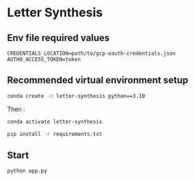 # Letter Synthesis

## Env file required values

```dotenv
CREDENTIALS_LOCATION=path/to/gcp-oauth-credentials.json
AUTH0_ACCESS_TOKEN=token
```

## Recommended virtual environment setup

```bash
conda create -n letter-synthesis python==3.10
```

Then : 

```bash
conda activate letter-synthesis
```

```bash
pip install -r requirements.txt
```

## Start

```bash
python app.py
```
